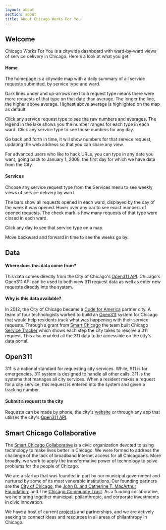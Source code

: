 ```yaml
---
layout: about
section: about
title: About Chicago Works For You
---
```


## Welcome 

Chicago Works For You is a citywide dashboard with ward-by-ward views of service delivery in Chicago. Here's a look at what you get:

#### Home

The homepage is a citywide map with a daily summary of all service requests submitted, by service type and ward. 

Dark lines under and up-arrows next to a request type means there were more requests of that type on that date than average. The longer the line, the higher above average. Highest above average is highlighted on the map as default. 

Click any service request type to see the raw numbers and averages. The legend in the lake shows you the number ranges for each type in each ward. Click any service type to see those numbers for any day.

Go back and forth in time, it will show numbers for that service request, updating the web address so that you can share any view.

For advanced users who like to hack URLs, you can type in any date you want, going back to January 1, 2008, the first day for which we have data from the City.

#### Services

Choose any service request type from the Services menu to see weekly views of service delivery by ward.

The bars show all requests opened in each ward, displayed by the day of the week it was opened. Hover over any bar to see exact numbers of opened requests. The check mark is how many requests of that type were closed in each ward.

Click any day to see that service type on a map.

Move backward and forward in time to see the weeks go by.



## Data

#### Where does this data come from?

This data comes directly from the City of Chicago's [Open311 API](http://dev.cityofchicago.org/docs/api). Chicago's Open311 API can be used to both view 311 request data as well as enter new requests directly into the system.

#### Why is this data available?

In 2012, the City of Chicago became a [Code for America](http://codeforamerica.org/2012-partners/chicago/) partner city. A team of four technologists worked to build an [Open311](http://open311.org/) system for Chicago that would help residents track what was happening with their service requests. Through a grant from [Smart Chicago](http://smartchicagocollaborative.org) the team built Chicago [Service Tracker](http://servicetracker.cityofchicago.org/) which shows each step the city takes to resolve a 311 request. This also enabled all the 311 data to be accessible on the city's data portal.

## Open311

311 is a national standard for requesting city services. While, 911 is for emergencies, 311 system is designed to handle all other calls. 311 is the systems that manages all city services. When a resident makes a request for a city service, this request is entered into the system and given a tracking number.

#### Submit a request to the city

Requests can be made by phone, the city's [website](http://www.cityofchicago.org/city/en/depts/311/supp_info/request_service.html) or through any app that utilizes the city's [Open311 API](http://dev.cityofchicago.org/docs/api).

## Smart Chicago Collaborative

The [Smart Chicago Collaborative](http://smartchicagocollaborative.org) is a civic organization devoted to using technology to make lives better in Chicago. We were formed to address the challenge of the lack of broadband Internet access for all Chicagoans. More broadly, we work to apply the transformative power of technology to solve problems for the people of Chicago.

We are a startup that was founded in part by our municipal government and nurtured by some of its most venerable institutions. Our founding partners are the [City of Chicago](http://cityofchicago.org), the [John D. and Catherine T. MacArthur Foundation](http://macfound.org), and The [Chicago Community Trust](http://cct.org). As a funding collaborative, we help bring together municipal, philanthropic, and corporate investments in civic innovation.

We have a host of current [projects](http://smartchicagoapps.org) and partnerships, and we are actively seeking to connect ideas and resources in all areas of philanthropy in Chicago.
